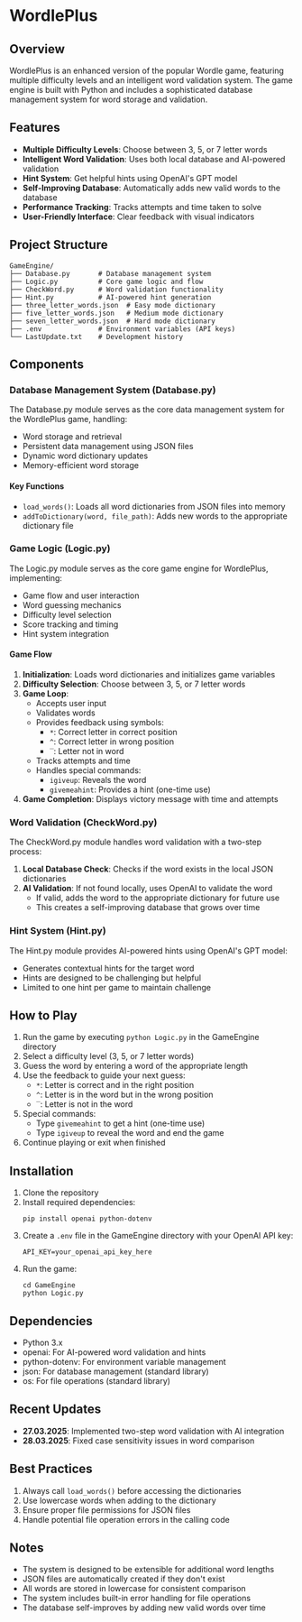 # WordlePlus

## Overview
WordlePlus is an enhanced version of the popular Wordle game, featuring multiple difficulty levels and an intelligent word validation system. The game engine is built with Python and includes a sophisticated database management system for word storage and validation.

## Features
- **Multiple Difficulty Levels**: Choose between 3, 5, or 7 letter words
- **Intelligent Word Validation**: Uses both local database and AI-powered validation
- **Hint System**: Get helpful hints using OpenAI's GPT model
- **Self-Improving Database**: Automatically adds new valid words to the database
- **Performance Tracking**: Tracks attempts and time taken to solve
- **User-Friendly Interface**: Clear feedback with visual indicators

## Project Structure
```
GameEngine/
├── Database.py       # Database management system
├── Logic.py          # Core game logic and flow
├── CheckWord.py      # Word validation functionality
├── Hint.py           # AI-powered hint generation
├── three_letter_words.json  # Easy mode dictionary
├── five_letter_words.json   # Medium mode dictionary
├── seven_letter_words.json  # Hard mode dictionary
├── .env              # Environment variables (API keys)
└── LastUpdate.txt    # Development history
```

## Components

### Database Management System (Database.py)
The Database.py module serves as the core data management system for the WordlePlus game, handling:
- Word storage and retrieval
- Persistent data management using JSON files
- Dynamic word dictionary updates
- Memory-efficient word storage

#### Key Functions
- `load_words()`: Loads all word dictionaries from JSON files into memory
- `addToDictionary(word, file_path)`: Adds new words to the appropriate dictionary file

### Game Logic (Logic.py)
The Logic.py module serves as the core game engine for WordlePlus, implementing:
- Game flow and user interaction
- Word guessing mechanics
- Difficulty level selection
- Score tracking and timing
- Hint system integration

#### Game Flow
1. **Initialization**: Loads word dictionaries and initializes game variables
2. **Difficulty Selection**: Choose between 3, 5, or 7 letter words
3. **Game Loop**: 
   - Accepts user input
   - Validates words
   - Provides feedback using symbols:
     - `*`: Correct letter in correct position
     - `^`: Correct letter in wrong position
     - `‾`: Letter not in word
   - Tracks attempts and time
   - Handles special commands:
     - `igiveup`: Reveals the word
     - `givemeahint`: Provides a hint (one-time use)
4. **Game Completion**: Displays victory message with time and attempts

### Word Validation (CheckWord.py)
The CheckWord.py module handles word validation with a two-step process:
1. **Local Database Check**: Checks if the word exists in the local JSON dictionaries
2. **AI Validation**: If not found locally, uses OpenAI to validate the word
   - If valid, adds the word to the appropriate dictionary for future use
   - This creates a self-improving database that grows over time

### Hint System (Hint.py)
The Hint.py module provides AI-powered hints using OpenAI's GPT model:
- Generates contextual hints for the target word
- Hints are designed to be challenging but helpful
- Limited to one hint per game to maintain challenge

## How to Play
1. Run the game by executing `python Logic.py` in the GameEngine directory
2. Select a difficulty level (3, 5, or 7 letter words)
3. Guess the word by entering a word of the appropriate length
4. Use the feedback to guide your next guess:
   - `*`: Letter is correct and in the right position
   - `^`: Letter is in the word but in the wrong position
   - `‾`: Letter is not in the word
5. Special commands:
   - Type `givemeahint` to get a hint (one-time use)
   - Type `igiveup` to reveal the word and end the game
6. Continue playing or exit when finished

## Installation
1. Clone the repository
2. Install required dependencies:
   ```
   pip install openai python-dotenv
   ```
3. Create a `.env` file in the GameEngine directory with your OpenAI API key:
   ```
   API_KEY=your_openai_api_key_here
   ```
4. Run the game:
   ```
   cd GameEngine
   python Logic.py
   ```

## Dependencies
- Python 3.x
- openai: For AI-powered word validation and hints
- python-dotenv: For environment variable management
- json: For database management (standard library)
- os: For file operations (standard library)

## Recent Updates
- **27.03.2025**: Implemented two-step word validation with AI integration
- **28.03.2025**: Fixed case sensitivity issues in word comparison

## Best Practices
1. Always call `load_words()` before accessing the dictionaries
2. Use lowercase words when adding to the dictionary
3. Ensure proper file permissions for JSON files
4. Handle potential file operation errors in the calling code

## Notes
- The system is designed to be extensible for additional word lengths
- JSON files are automatically created if they don't exist
- All words are stored in lowercase for consistent comparison
- The system includes built-in error handling for file operations
- The database self-improves by adding new valid words over time 